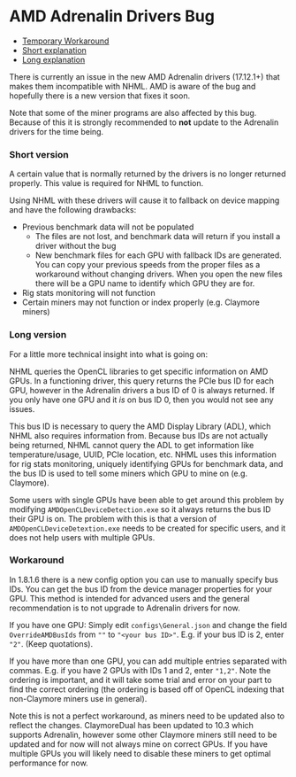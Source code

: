 # AMD Adrenalin Drivers Bug

* [Temporary Workaround](#workaround)
* [Short explanation](#short-version)
* [Long explanation](#long-version)

There is currently an issue in the new AMD Adrenalin drivers (17.12.1+) that makes them incompatible with NHML. AMD is aware of the bug and hopefully there is a new version that fixes it soon.

Note that some of the miner programs are also affected by this bug. Because of this it is strongly recommended to **not** update to the Adrenalin drivers for the time being.

### Short version
A certain value that is normally returned by the drivers is no longer returned properly. This value is required for NHML to function.

Using NHML with these drivers will cause it to fallback on device mapping and have the following drawbacks:
* Previous benchmark data will not be populated
  * The files are not lost, and benchmark data will return if you install a driver without the bug
  * New benchmark files for each GPU with fallback IDs are generated. You can copy your previous speeds from the proper files as a workaround without changing drivers. When you open the new files there will be a GPU name to identify which GPU they are for.
* Rig stats monitoring will not function
* Certain miners may not function or index properly (e.g. Claymore miners)

### Long version
For a little more technical insight into what is going on:

NHML queries the OpenCL libraries to get specific information on AMD GPUs. In a functioning driver, this query returns the PCIe bus ID for each GPU, however in the Adrenalin drivers a bus ID of 0 is always returned. If you only have one GPU and it *is* on bus ID 0, then you would not see any issues.

This bus ID is necessary to query the AMD Display Library (ADL), which NHML also requires information from. Because bus IDs are not actually being returned, NHML cannot query the ADL to get information like temperature/usage, UUID, PCIe location, etc. NHML uses this information for rig stats monitoring, uniquely identifying GPUs for benchmark data, and the bus ID is used to tell some miners which GPU to mine on (e.g. Claymore). 

Some users with single GPUs have been able to get around this problem by modifying `AMDOpenCLDeviceDetection.exe` so it always returns the bus ID their GPU is on. The problem with this is that a version of `AMDOpenCLDeviceDetextion.exe` needs to be created for specific users, and it does not help users with multiple GPUs.

### Workaround
In 1.8.1.6 there is a new config option you can use to manually specify bus IDs. You can get the bus ID from the device manager properties for your GPU. This method is intended for advanced users and the general recommendation is to not upgrade to Adrenalin drivers for now.

If you have one GPU: Simply edit `configs\General.json` and change the field `OverrideAMDBusIds` from `""` to `"<your bus ID>"`. E.g. if your bus ID is 2, enter `"2"`. (Keep quotations).

If you have more than one GPU, you can add multiple entries separated with commas. E.g. if you have 2 GPUs with IDs 1 and 2, enter `"1,2"`. Note the ordering is important, and it will take some trial and error on your part to find the correct ordering (the ordering is based off of OpenCL indexing that non-Claymore miners use in general).

Note this is not a perfect workaround, as miners need to be updated also to reflect the changes. ClaymoreDual has been updated to 10.3 which supports Adrenalin, however some other Claymore miners still need to be updated and for now will not always mine on correct GPUs. If you have multiple GPUs you will likely need to disable these miners to get optimal performance for now.

